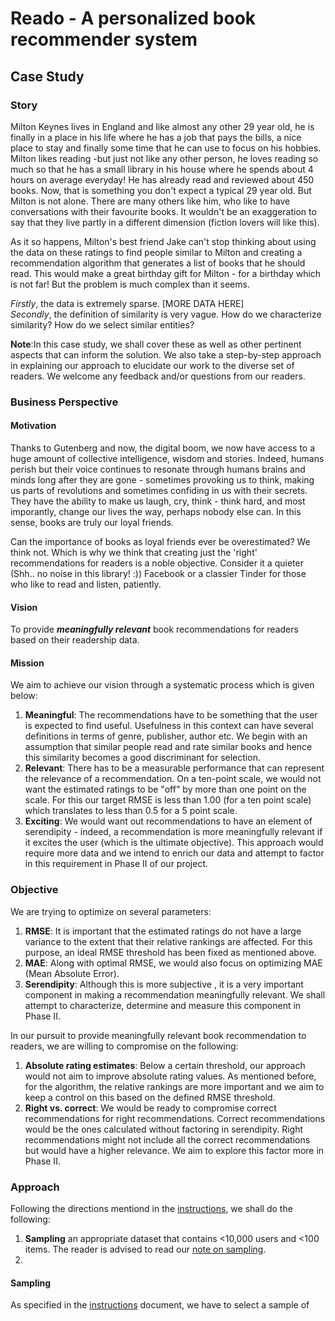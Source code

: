 # Reado - A personalized book recommender system

## Case Study

### Story
Milton Keynes lives in England and like almost any other 29 year old, he is finally in a place in his life where he has a job that pays the bills, a nice place to stay and finally some time that he can use to focus on his hobbies. Milton likes reading -but just not like any other person, he loves reading so much so that he has a small library in his house where he spends about 4 hours on average everyday! He has already read and reviewed about 450 books. Now, that is something you don't expect a typical 29 year old. But Milton is not alone. There are many others like him, who like to have conversations with their favourite books. It wouldn't be an exaggeration to say that they live partly in a different dimension (fiction lovers will like this). 

As it so happens, Milton's best friend Jake can't stop thinking about using the data on these ratings to find people similar to Milton and creating a recommendation algorithm that generates a list of books that he should read. This would make a great birthday gift for Milton - for a birthday which is not far! But the problem is much complex than it seems. 

_Firstly_, the data is extremely sparse. [MORE DATA HERE]  
_Secondly_, the definition of similarity is very vague. How do we characterize similarity? How do we select similar entities?

**Note**:In this case study, we shall cover these as well as other pertinent aspects that can inform the solution. We also take a step-by-step approach in explaining our approach to elucidate our work to the diverse set of readers. We welcome any feedback and/or questions from our readers.

### Business Perspective
#### Motivation
Thanks to Gutenberg and now, the digital boom, we now have access to a huge amount of collective intelligence, wisdom and stories. Indeed, humans perish but their voice continues to resonate through humans brains and minds long after they are gone - sometimes provoking us to think, making us parts of revolutions and sometimes confiding in us with their secrets. They have the ability to make us laugh, cry, think - think hard, and most imporantly, change our lives the way, perhaps nobody else can. In this sense, books are truly our loyal friends.

Can the importance of books as loyal friends ever be overestimated? We think not. Which is why we think that creating just the 'right' recommendations for readers is a noble objective. Consider it a quieter (Shh.. no noise in this library! :)) Facebook or a classier Tinder for those who like to read and listen, patiently.
#### Vision
To provide ***meaningfully relevant*** book recommendations for readers based on their readership data.
#### Mission
We aim to achieve our vision through a systematic process which is given below:
1. **Meaningful**: The recommendations have to be something that the user is expected to find useful. Usefulness in this context can have several definitions in terms of genre, publisher, author etc. We begin with an assumption that similar people read and rate similar books and hence this similarity becomes a good discriminant for selection.
2. **Relevant**: There has to be a measurable performance that can represent the relevance of a recommendation. On a ten-point scale, we would not want the estimated ratings to be "off" by more than one point on the scale. For this our target RMSE is less than 1.00 (for a ten point scale) which translates to less than 0.5 for a 5 point scale.
3. **Exciting**: We would want out recommendations to have an element of serendipity - indeed, a recommendation is more meaningfully relevant if it excites the user (which is the ultimate objective). This approach would require more data and we intend to enrich our data and attempt to factor in this requirement in Phase II of our project.

### Objective
We are trying to optimize on several parameters:
1. **RMSE**: It is important that the estimated ratings do not have a large variance to the extent that their relative rankings are affected. For this purpose, an ideal RMSE threshold has been fixed as mentioned above.
2. **MAE**: Along with optimal RMSE, we would also focus on optimizing MAE (Mean Absolute Error).
2. **Serendipity**: Although this is more subjective , it is a very important component in making a recommendation meaningfully relevant. We shall attempt to characterize, determine and measure this component in Phase II.

In our pursuit to provide meaningfully relevant book recommendation to readers, we are willing to compromise on the following:
1. **Absolute rating estimates**: Below a certain threshold, our approach would not aim to improve absolute rating values. As mentioned before, for the algorithm, the relative rankings are more important and we aim to keep a control on this based on the defined RMSE threshold.
2. **Right vs. correct**: We would be ready to compromise correct recommendations for right recommendations. Correct recommendations would be the ones calculated without factoring in serendipity. Right recommendations might not include all the correct recommendations but would have a higher relevance. We aim to explore this factor more in Phase II.
### Approach
Following the directions mentiond in the [instructions](https://github.com/Dharamsitejas/E4571-Personalisation-Theory-Project/blob/master/documents/mini_project_instructions.pdf), we shall do the following:
1. **Sampling** an appropriate dataset that contains <10,000 users and <100 items. The reader is advised to read our [note on sampling](https://github.com/Dharamsitejas/E4571-Personalisation-Theory-Project/blob/master/documents/sampling_note.md).
2. 
#### Sampling
As specified in the [instructions](https://github.com/Dharamsitejas/E4571-Personalisation-Theory-Project/blob/master/documents/mini_project_instructions.pdf) document, we have to select a sample of 
